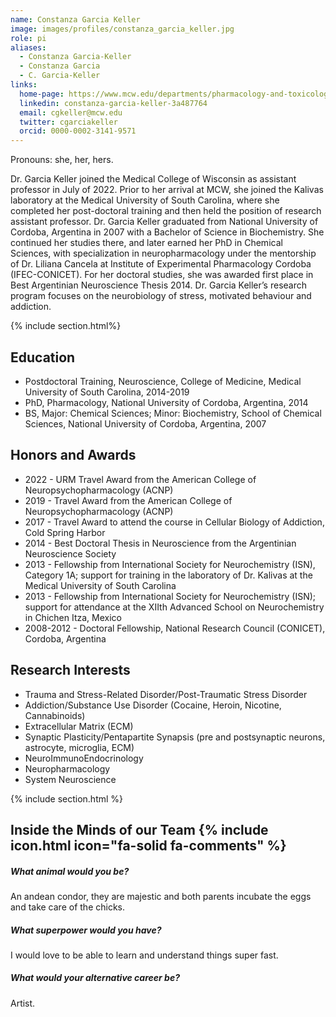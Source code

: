 ```yaml
---
name: Constanza Garcia Keller
image: images/profiles/constanza_garcia_keller.jpg
role: pi
aliases:
  - Constanza Garcia-Keller
  - Constanza Garcia
  - C. Garcia-Keller
links:
  home-page: https://www.mcw.edu/departments/pharmacology-and-toxicology/people/constanza-garcia-keller-phd
  linkedin: constanza-garcia-keller-3a487764
  email: cgkeller@mcw.edu
  twitter: cgarciakeller
  orcid: 0000-0002-3141-9571
---
```



Pronouns: she, her, hers.


Dr. Garcia Keller joined the Medical College of Wisconsin as assistant professor in July of 2022. Prior to her arrival at MCW, she joined the Kalivas laboratory at the Medical University of South Carolina, where she completed her post-doctoral training and then held the position of research assistant professor. Dr. Garcia Keller graduated from National University of Cordoba, Argentina in 2007 with a Bachelor of Science in Biochemistry. She continued her studies there, and later earned her PhD in Chemical Sciences, with specialization in neuropharmacology under the mentorship of Dr. Liliana Cancela at Institute of Experimental Pharmacology Cordoba (IFEC-CONICET). For her doctoral studies, she was awarded first place in Best Argentinian Neuroscience Thesis 2014. Dr. Garcia Keller’s research program focuses on the neurobiology of stress, motivated behaviour and addiction.

{% include section.html%}
##  Education
- Postdoctoral Training, Neuroscience, College of Medicine, Medical University of South Carolina, 2014-2019
- PhD, Pharmacology, National University of Cordoba, Argentina, 2014
- BS, Major: Chemical Sciences; Minor: Biochemistry, School of Chemical Sciences, National University of Cordoba, Argentina, 2007


## Honors and Awards

- 2022 - URM Travel Award from the American College of Neuropsychopharmacology (ACNP)
- 2019 - Travel Award from the American College of Neuropsychopharmacology (ACNP)
- 2017 - Travel Award to attend the course in Cellular Biology of Addiction, Cold Spring Harbor
- 2014 - Best Doctoral Thesis in Neuroscience from the Argentinian Neuroscience Society
- 2013 - Fellowship from International Society for Neurochemistry (ISN), Category 1A; support for training in the laboratory of Dr. Kalivas at the Medical University of South Carolina
- 2013 - Fellowship from International Society for Neurochemistry (ISN); support for attendance at the XIIth Advanced School on Neurochemistry in Chichen Itza, Mexico
- 2008-2012 - Doctoral Fellowship, National Research Council (CONICET), Cordoba, Argentina


## Research Interests
- Trauma and Stress-Related Disorder/Post-Traumatic Stress Disorder
- Addiction/Substance Use Disorder (Cocaine, Heroin, Nicotine, Cannabinoids)
- Extracellular Matrix (ECM)
- Synaptic Plasticity/Pentapartite Synapsis (pre and postsynaptic neurons, astrocyte, microglia, ECM)
- NeuroImmunoEndocrinology
- Neuropharmacology
- System Neuroscience


{% include section.html %}

## Inside the Minds of our Team {% include icon.html icon="fa-solid fa-comments" %}

##### What animal would you be?

An andean condor, they are majestic and both parents incubate the eggs and take care of the chicks.

##### What superpower would you have?

I would love to be able to learn and understand things super fast.

##### What would your alternative career be?

Artist.